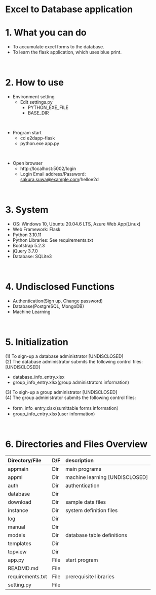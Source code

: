 # Excel to Database application

# 1. What you can do

* To accumulate excel forms to the database.<br>
* To learn the flask application, which uses blue print.

<br>

# 2. How to use

* Environment setting
  * Edit settings.py
    * PYTHON_EXE_FILE
    * BASE_DIR

<br>

* Program start
  * cd e2dapp-flask
  * python.exe app.py

<br>

* Open browser
  * http://localhost:5002/login
  * Login Email address/Password: sakura.suwa@example.com/helloe2d

<br>

# 3. System
* OS: Windows 10, Ubuntu 20.04.6 LTS, Azure Web App(Linux)
* Web Framework: Flask
* Python 3.10.11
* Python Libraries: See requirements.txt
* Bootstrap 5.2.3
* jQuery 3.7.0
* Database: SQLite3

<br>

# 4. Undisclosed Functions
* Authentication(Sign up, Change password)
* Database(PostgreSQL, MongoDB)
* Machine Learning

<br>

# 5. Initialization
(1) To sign-up a database administrator [UNDISCLOSED]<br>
(2) The database administrator submits the following control files: [UNDISCLOSED]<br>
   * database_info_entry.xlsx<br>
   * group_info_entry.xlsx(group administrators information)<br>

(3) To sigh-up a group administrator [UNDISCLOSED]<br>
(4) The group administrator submits the following control files:<br>
  * form_info_entry.xlsx(sumittable forms information）<br>
  * group_info_entry.xlsx(user information)

<br>

# 6. Directories and Files Overview

| Directory/File |D/F| description |
| :------------- | :-| :---------- |
| appmain | Dir | main programs |
| appml | Dir | machine learning [UNDISCLOSED] |
| auth | Dir | authentication |
| database | Dir ||
| download | Dir | sample data files |
| instance | Dir | system definition files |
| log | Dir ||
| manual | Dir ||
| models | Dir | database table definitions |
| templates | Dir ||
| topview | Dir ||
| app.py  | File | start program |
| READMD.md | File ||
| requirements.txt | File | prerequisite libraries |
| setting.py | File ||
